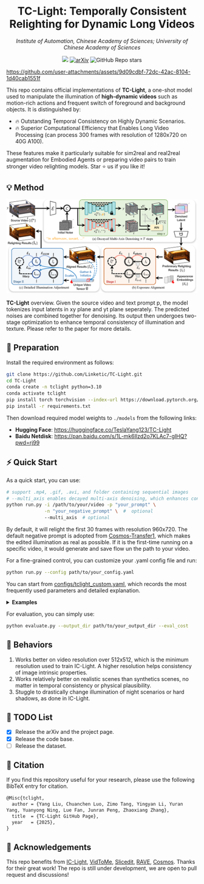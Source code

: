 <p align="center">
<h1 align="center"><strong>TC-Light: Temporally Consistent Relighting for Dynamic Long Videos</strong></h1>
  <p align="center">
    <em>Institute of Automation, Chinese Academy of Sciences; University of Chinese Academy of Sciences</em>
  </p>
</p>

<div id="top" align="center">

[![](https://img.shields.io/badge/%F0%9F%9A%80%20-Project%20Page-blue)](https://dekuliutesla.github.io/tclight/)
[![arXiv](https://img.shields.io/badge/arXiv-1234.56789-b31b1b.svg)](https://arxiv.org/abs/1234.56789)
![GitHub Repo stars](https://img.shields.io/github/stars/Linketic/TC-Light)

</div>

https://github.com/user-attachments/assets/9d09cdbf-72dc-42ac-8104-1d40cab1551f

This repo contains official implementations of **TC-Light**, a one-shot model used to manipulate the illumination of **high-dynamic videos** such as motion-rich actions and frequent switch of foreground and background objects. It is distinguished by:

- 🔥 Outstanding Temporal Consistency on Highly Dynamic Scenarios.
- 🔥 Superior Computational Efficiency that Enables Long Video Processing (can process 300 frames with resolution of 1280x720 on 40G A100).

These features make it particularly suitable for sim2real and real2real augmentation for Embodied Agents or preparing video pairs to train stronger video relighting models. Star ⭐ us if you like it!

## 💡 Method

<div align="center">
    <img src='assets/pipeline.png'/>
</div>

**TC-Light** overview. Given the source video and text prompt p, the model tokenizes input latents in xy plane and yt plane seperately. The predicted noises are combined together for denoising. Its output then undergoes two-stage optimization to enhance temporal consistency of illumination and texture. Please refer to the paper for more details.

## 💾 Preparation

Install the required environment as follows:
```bash
git clone https://github.com/Linketic/TC-Light.git
cd TC-Light
conda create -n tclight python=3.10
conda activate tclight
pip install torch torchvision --index-url https://download.pytorch.org/whl/cu121
pip install -r requirements.txt
```
Then download required model weights to `./models` from the following links:

- **Hugging Face**: https://huggingface.co/TeslaYang123/TC-Light
- **Baidu Netdisk**: https://pan.baidu.com/s/1L-mk6Ilzd2o7KLAc7-gIHQ?pwd=rj99

## ⚡ Quick Start

As a quick start, you can use:
```bash
# support .mp4, .gif, .avi, and folder containing sequential images
# --multi_axis enables decayed multi-axis denoising, which enhances consistency but slow down the diffusion process
python run.py -i /path/to/your/video -p "your_prompt" \
              -n "your_negative_prompt" \  #  optional
              --multi_axis  # optional
```
By default, it will relight the first 30 frames with resolution 960x720. The default negative prompt is adopted from [Cosmos-Transfer1](https://github.com/nvidia-cosmos/cosmos-transfer1), which makes the edited illumination as real as possible. If it is the first-time running on a specific video, it would generate and save flow un the path to your video. 

For a fine-grained control, you can customize your .yaml config file and run:
```bash
python run.py --config path/to/your_config.yaml
```
You can start from [configs/tclight_custom.yaml](configs/tclight_custom.yaml), which records the most frequently used parameters and detailed explanation. 

<details>
<summary><span style="font-weight: bold;">Examples</span></summary>

  #### relight the entire field of view
  ```bash
  python run.py --config configs/examples/tclight_droid.yaml
  ```
  ```bash
  python run.py --config configs/examples/tclight_navsim.yaml
  ```
  ```bash
  python run.py --config configs/examples/tclight_scand.yaml
  ```

  #### relight all three videos parallelly
  ```bash
  bash scripts/relight.sh
  ```

  #### relight foreground with static background condition
  ```bash
  # we generate compatible background image by using foreground mode of IC-Light, then remove foreground and inpaint the image with tools like sider.ai
  # for satisfactory results, a consistent and complete foreground segmentation is preferred.
  python run.py --config configs/examples/tclight_bkgd_robotwin.yaml
  ```
</details>

For evaluation, you can simply use:
```bash
python evaluate.py --output_dir path/to/your_output_dir --eval_cost
```

## 🔎 Behaviors
1. Works better on video resolution over 512x512, which is the minimum resolution used to train IC-Light. A higher resolution helps consistency of image intrinsic properties.
2. Works relatively better on realistic scenes than synthetics scenes, no matter in temporal consistency or physical plausibility.
3. Stuggle to drastically change illumination of night scenarios or hard shadows, as done in IC-Light.

## 📝 TODO List
- [x] Release the arXiv and the project page.
- [x] Release the code base.
- [ ] Release the dataset.

## 🤗 Citation
If you find this repository useful for your research, please use the following BibTeX entry for citation.

    @Misc{tclight,
      author = {Yang Liu, Chuanchen Luo, Zimo Tang, Yingyan Li, Yuran Yang, Yuanyong Ning, Lue Fan, Junran Peng, Zhaoxiang Zhang},
      title  = {TC-Light GitHub Page},
      year   = {2025},
    }

## 👏 Acknowledgements

This repo benefits from [IC-Light](https://github.com/lllyasviel/IC-Light/), [VidToMe](https://github.com/lixirui142/VidToMe/), [Slicedit](https://github.com/fallenshock/Slicedit/), [RAVE](https://github.com/RehgLab/RAVE), [Cosmos](https://github.com/NVIDIA/Cosmos). Thanks for their great work! The repo is still under development, we are open to pull request and discussions!

